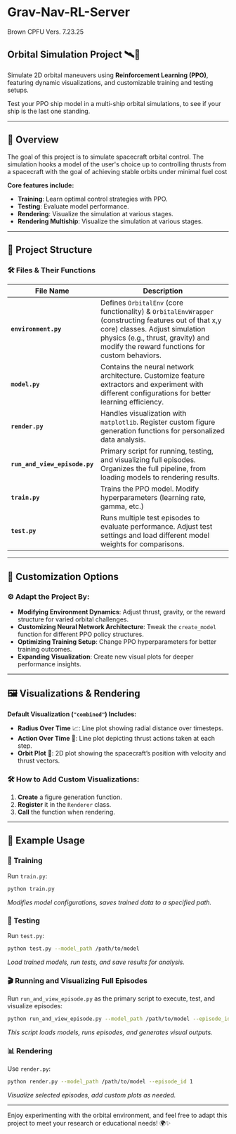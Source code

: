 # Grav-Nav-RL-Server
Brown CPFU Vers. 7.23.25

## Orbital Simulation Project 🛰️🚀

Simulate 2D orbital maneuvers using **Reinforcement Learning (PPO)**, featuring dynamic visualizations, and customizable training and testing setups.

Test your PPO ship model in a multi-ship orbital simulations, to see if your ship is the last one standing.

---

## 🌟 Overview

The goal of this project is to simulate spacecraft orbital control. The simulation hooks a model of the user's choice up to controlling thrusts from a spacecraft with the goal of achieving stable orbits under minimal fuel cost

**Core features include:**
- **Training**: Learn optimal control strategies with PPO.
- **Testing**: Evaluate model performance.
- **Rendering**: Visualize the simulation at various stages.
- **Rendering Multiship**: Visualize the simulation at various stages.

---

## 📂 Project Structure

### 🛠️ Files & Their Functions

| File Name              | Description                                                                                                                                              |
|------------------------|----------------------------------------------------------------------------------------------------------------------------------------------------------|
| **`environment.py`**   | Defines `OrbitalEnv` (core functionality) & `OrbitalEnvWrapper` (constructing features out of that x,y core) classes. Adjust simulation physics (e.g., thrust, gravity) and modify the reward functions for custom behaviors. |
| **`model.py`**         | Contains the neural network architecture. Customize feature extractors and experiment with different configurations for better learning efficiency.       |
| **`render.py`**        | Handles visualization with `matplotlib`. Register custom figure generation functions for personalized data analysis.                                      |
| **`run_and_view_episode.py`** | Primary script for running, testing, and visualizing full episodes. Organizes the full pipeline, from loading models to rendering results.                  |
| **`train.py`**         | Trains the PPO model. Modify hyperparameters (learning rate, gamma, etc.)       |
| **`test.py`**          | Runs multiple test episodes to evaluate performance. Adjust test settings and load different model weights for comparisons.                                |

---

## 🎯 Customization Options

### ⚙️ Adapt the Project By:
- **Modifying Environment Dynamics**: Adjust thrust, gravity, or the reward structure for varied orbital challenges.
- **Customizing Neural Network Architecture**: Tweak the `create_model` function for different PPO policy structures.
- **Optimizing Training Setup**: Change PPO hyperparameters for better training outcomes.
- **Expanding Visualization**: Create new visual plots for deeper performance insights.

---

## 🖼️ Visualizations & Rendering

**Default Visualization (`"combined"`) Includes:**
- **Radius Over Time** 📈: Line plot showing radial distance over timesteps.
- **Action Over Time** 🔧: Line plot depicting thrust actions taken at each step.
- **Orbit Plot** 🌌: 2D plot showing the spacecraft’s position with velocity and thrust vectors.

### 🛠️ How to Add Custom Visualizations:
1. **Create** a figure generation function.
2. **Register** it in the `Renderer` class.
3. **Call** the function when rendering.

---

## 🚀 Example Usage

### 🔄 Training
Run `train.py`:
```bash
python train.py
```
*Modifies model configurations, saves trained data to a specified path.*

### 🧪 Testing
Run `test.py`:
```bash
python test.py --model_path /path/to/model
```
*Load trained models, run tests, and save results for analysis.*

### 🎬 Running and Visualizing Full Episodes
Run `run_and_view_episode.py` as the primary script to execute, test, and visualize episodes:
```bash
python run_and_view_episode.py --model_path /path/to/model --episode_id 1
```
*This script loads models, runs episodes, and generates visual outputs.*

### 📊 Rendering
Use `render.py`:
```bash
python render.py --model_path /path/to/model --episode_id 1
```
*Visualize selected episodes, add custom plots as needed.*

---

Enjoy experimenting with the orbital environment, and feel free to adapt this project to meet your research or educational needs! 🌍✨
